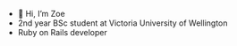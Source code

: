 - 👋 Hi, I’m Zoe
- 2nd year BSc student at Victoria University of Wellington
- Ruby on Rails developer
